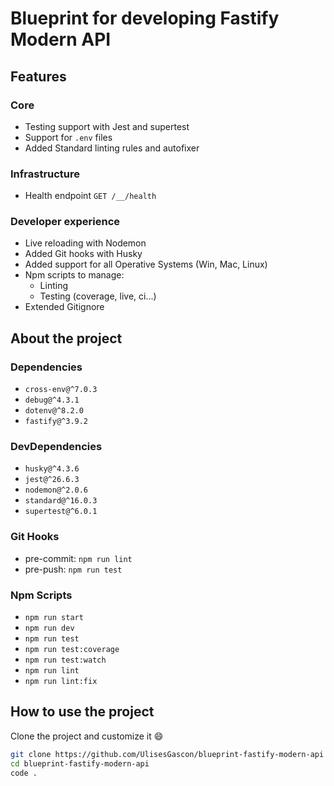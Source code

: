 # Blueprint for developing Fastify Modern API

## Features

### Core

- Testing support with Jest and supertest
- Support for `.env` files
- Added Standard linting rules and autofixer

### Infrastructure

- Health endpoint `GET /__/health`

### Developer experience

- Live reloading with Nodemon
- Added Git hooks with Husky
- Added support for all Operative Systems (Win, Mac, Linux)
- Npm scripts to manage:
  - Linting
  - Testing (coverage, live, ci...)
- Extended Gitignore

## About the project

### Dependencies

- `cross-env@^7.0.3`
- `debug@^4.3.1`
- `dotenv@^8.2.0`
- `fastify@^3.9.2`

### DevDependencies

- `husky@^4.3.6`
- `jest@^26.6.3`
- `nodemon@^2.0.6`
- `standard@^16.0.3`
- `supertest@^6.0.1`

### Git Hooks

- pre-commit: `npm run lint`
- pre-push: `npm run test`

### Npm Scripts

- `npm run start`
- `npm run dev`
- `npm run test`
- `npm run test:coverage`
- `npm run test:watch`
- `npm run lint`
- `npm run lint:fix`

## How to use the project

Clone the project and customize it :smile:

```bash
git clone https://github.com/UlisesGascon/blueprint-fastify-modern-api
cd blueprint-fastify-modern-api
code .
```
